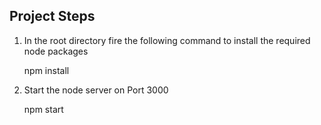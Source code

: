 Project Steps
------
1. In the root directory fire the following command to install the required node packages

	npm install

2. Start the node server on Port 3000 

	npm start
